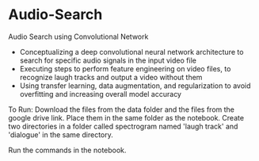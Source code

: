 # Audio-Search
Audio Search using Convolutional Network

- Conceptualizing a deep convolutional neural network architecture to search for specific audio signals in the input video file
- Executing steps to perform feature engineering on video files, to recognize laugh tracks and output a video without them
- Using transfer learning, data augmentation, and regularization to avoid overfitting and increasing overall model accuracy

To Run:
Download the files from the data folder and the files from the google drive link. Place them in the same folder as the notebook.
Create two directories in a folder called spectrogram named 'laugh track' and 'dialogue' in the same directory.

Run the commands in the notebook.

